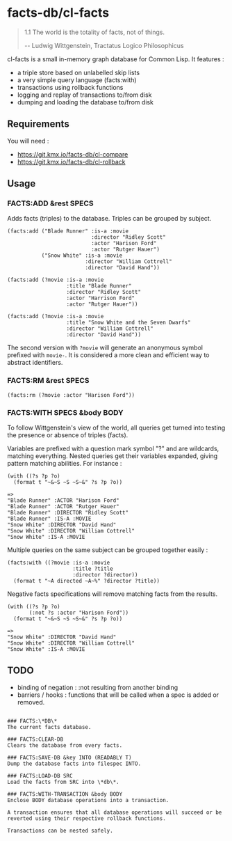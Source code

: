 facts-db/cl-facts
=================

> 1.1 The world is the totality of facts, not of things.
>
> --  Ludwig Wittgenstein, Tractatus Logico Philosophicus

cl-facts is a small in-memory graph database for Common Lisp.
It features :
* a triple store based on unlabelled skip lists
* a very simple query language (facts:with)
* transactions using rollback functions
* logging and replay of transactions to/from disk
* dumping and loading the database to/from disk


Requirements
------------

You will need :
* https://git.kmx.io/facts-db/cl-compare
* https://git.kmx.io/facts-db/cl-rollback


Usage
-----

### FACTS:ADD &rest SPECS
Adds facts (triples) to the database. Triples can be grouped by subject.

```common-lisp
(facts:add ("Blade Runner" :is-a :movie
                           :director "Ridley Scott"
                           :actor "Harison Ford"
                           :actor "Rutger Hauer")
           ("Snow White" :is-a :movie
                         :director "William Cottrell"
                         :director "David Hand"))
```

```common-lisp
(facts:add (?movie :is-a :movie
                   :title "Blade Runner"
                   :director "Ridley Scott"
                   :actor "Harrison Ford"
                   :actor "Rutger Hauer"))

(facts:add (?movie :is-a :movie
                   :title "Snow White and the Seven Dwarfs"
                   :director "William Cottrell"
                   :director "David Hand"))
```

The second version with `?movie` will generate an anonymous symbol prefixed with `movie-`.
It is considered a more clean and efficient way to abstract identifiers.


### FACTS:RM &rest SPECS

```common-lisp
(facts:rm (?movie :actor "Harison Ford"))
```


### FACTS:WITH SPECS &body BODY

To follow Wittgenstein's view of the world, all queries get turned into
testing the presence or absence of triples (facts).

Variables are prefixed with a question mark symbol "?" and are
wildcards, matching everything. Nested queries get their variables
expanded, giving pattern matching abilities. For instance :

```common-lisp
(with ((?s ?p ?o)
  (format t "~&~S ~S ~S~&" ?s ?p ?o))

=>
"Blade Runner" :ACTOR "Harison Ford"
"Blade Runner" :ACTOR "Rutger Hauer"
"Blade Runner" :DIRECTOR "Ridley Scott"
"Blade Runner" :IS-A :MOVIE
"Snow White" :DIRECTOR "David Hand"
"Snow White" :DIRECTOR "William Cottrell"
"Snow White" :IS-A :MOVIE
```

Multiple queries on the same subject can be grouped together easily :

```common-lisp
(facts:with ((?movie :is-a :movie
                     :title ?title
                     :director ?director))
  (format t "~A directed ~A~%" ?director ?title))
```

Negative facts specifications will remove matching facts from the
results.


```common-lisp
(with ((?s ?p ?o)
       (:not ?s :actor "Harison Ford"))
  (format t "~&~S ~S ~S~&" ?s ?p ?o))

=>
"Snow White" :DIRECTOR "David Hand"
"Snow White" :DIRECTOR "William Cottrell"
"Snow White" :IS-A :MOVIE
```


TODO
----

 - binding of negation : :not resulting from another binding
 - barriers / hooks : functions that will be called when a spec is added
   or removed.

```

### FACTS:\*DB\*
The current facts database.

### FACTS:CLEAR-DB
Clears the database from every facts.

### FACTS:SAVE-DB &key INTO (READABLY T)
Dump the database facts into filespec INTO.

### FACTS:LOAD-DB SRC
Load the facts from SRC into \*db\*.

### FACTS:WITH-TRANSACTION &body BODY
Enclose BODY database operations into a transaction.

A transaction ensures that all database operations will succeed or be
reverted using their respective rollback functions.

Transactions can be nested safely.
